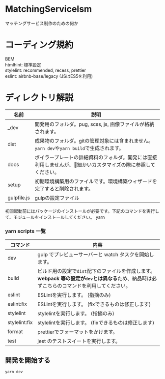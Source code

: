 # MatchingServiceIsm
マッチングサービス制作のための何か

# コーディング規約

BEM <br>
htmlhint: 標準設定 <br>
stylelint: recommended, recess, prettier <br>
eslint: airbnb-base/legacy (JSはES5を利用) <br>

# ディレクトリ解説

| 名前 | 説明 |
| - | - |
| _dev | 開発用のフォルダ。pug, scss, js, 画像ファイルが格納されます。 |
| dist | 成果物のフォルダ。gitの管理対象には含まれません。`yarn dev`や`yarn build`で生成されます。 |
| docs | ボイラープレートの詳細資料のフォルダ。開発には直接利用しませんが、細かいカスタマイズの際に参照してください。 |
| setup | 初期環境構築用のファイルです。環境構築ウィザードを完了すると削除されます。 |
| gulpfile.js | gulpの設定ファイル |

初回起動前にはパッケージのインストールが必要です。下記のコマンドを実行して、モジュールをインストールしてください。
yarn

### yarn scripts 一覧

| コマンド | 内容 |
| - | - |
| dev   | gulp でプレビューサーバーと watch タスクを開始します。 |
| build | ビルド用の設定で`dist`配下のファイルを作成します。**webpack 等の設定が`dev`とは異なる**ため、納品時は必ずこちらのコマンドを利用してください。 |
| eslint | ESLintを実行します。 (指摘のみ) |
| eslint:fix | ESLintを実行します。 (fixできるものは修正します) |
| stylelint | stylelintを実行します。 (指摘のみ) |
| stylelint:fix | stylelintを実行します。 (fixできるものは修正します) |
| format | prettierでフォーマットをかけます。 |
| test | jest のテストスイートを実行します。 |

## 開発を開始する

```
yarn dev
```
